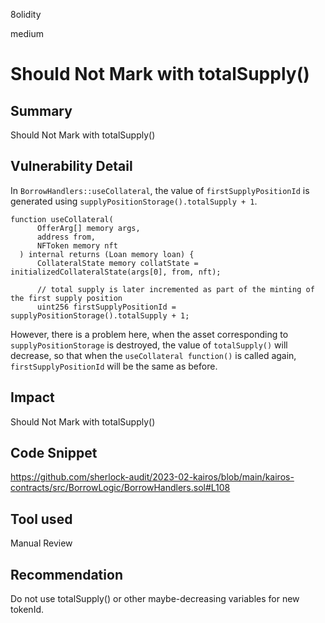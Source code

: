 8olidity

medium

# Should Not Mark with totalSupply()

## Summary
Should Not Mark with totalSupply()
## Vulnerability Detail
In `BorrowHandlers::useCollateral`, the value of `firstSupplyPositionId` is generated using `supplyPositionStorage().totalSupply + 1`.

```solidity
function useCollateral(
      OfferArg[] memory args,
      address from,
      NFToken memory nft
  ) internal returns (Loan memory loan) {
      CollateralState memory collatState = initializedCollateralState(args[0], from, nft);

      // total supply is later incremented as part of the minting of the first supply position
      uint256 firstSupplyPositionId = supplyPositionStorage().totalSupply + 1;
```
However, there is a problem here, when the asset corresponding to `supplyPositionStorage` is destroyed, the value of `totalSupply()` will decrease, so that when the `useCollateral function()` is called again, `firstSupplyPositionId` will be the same as before.
## Impact
Should Not Mark with totalSupply()
## Code Snippet
https://github.com/sherlock-audit/2023-02-kairos/blob/main/kairos-contracts/src/BorrowLogic/BorrowHandlers.sol#L108
## Tool used

Manual Review

## Recommendation
Do not use totalSupply() or other maybe-decreasing variables for new tokenId.
